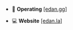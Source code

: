 - 🔭 **Operating** <a href="https://github.com/edan-gg">[edan.gg]</a>

- 💻 **Website** <a href="https://edan.la">[edan.la]</a>
